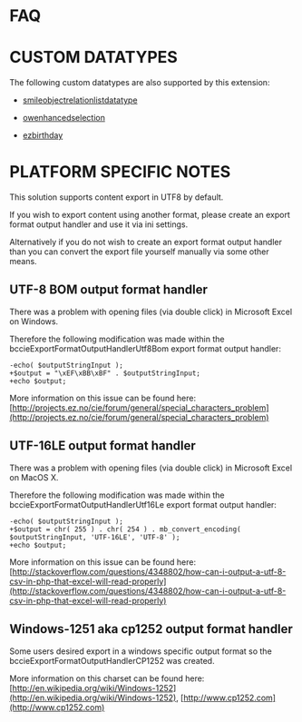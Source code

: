 FAQ
===

# CUSTOM DATATYPES

The following custom datatypes are also supported by this extension:

* [smileobjectrelationlistdatatype](https://github.com/arbito82/smileobjectrelationlistdatatype)

* [owenhancedselection](https://github.com/Open-Wide/OWEnhancedSelection)

* [ezbirthday](https://github.com/netgen/birthday)


# PLATFORM SPECIFIC NOTES

This solution supports content export in UTF8 by default.

If you wish to export content using another format, please create an export format output handler and use it via ini settings.

Alternatively if you do not wish to create an export format output handler than you can convert the export file yourself manually via some other means.


## UTF-8 BOM output format handler

There was a problem with opening files (via double click) in Microsoft Excel on Windows.

Therefore the following modification was made within the bccieExportFormatOutputHandlerUtf8Bom export format output handler:

    -echo( $outputStringInput );
    +$output = "\xEF\xBB\xBF" . $outputStringInput;
    +echo $output;

More information on this issue can be found here: [http://projects.ez.no/cie/forum/general/special_characters_problem](http://projects.ez.no/cie/forum/general/special_characters_problem)


## UTF-16LE output format handler

There was a problem with opening files (via double click) in Microsoft Excel on MacOS X.

Therefore the following modification was made within the bccieExportFormatOutputHandlerUtf16Le export format output handler:

    -echo( $outputStringInput );
    +$output = chr( 255 ) . chr( 254 ) . mb_convert_encoding( $outputStringInput, 'UTF-16LE', 'UTF-8' );
    +echo $output;

More information on this issue can be found here: [http://stackoverflow.com/questions/4348802/how-can-i-output-a-utf-8-csv-in-php-that-excel-will-read-properly](http://stackoverflow.com/questions/4348802/how-can-i-output-a-utf-8-csv-in-php-that-excel-will-read-properly)

## Windows-1251 aka cp1252 output format handler

Some users desired export in a windows specific output format so the bccieExportFormatOutputHandlerCP1252 was created.

More information on this charset can be found here: [http://en.wikipedia.org/wiki/Windows-1252](http://en.wikipedia.org/wiki/Windows-1252), [http://www.cp1252.com](http://www.cp1252.com)
